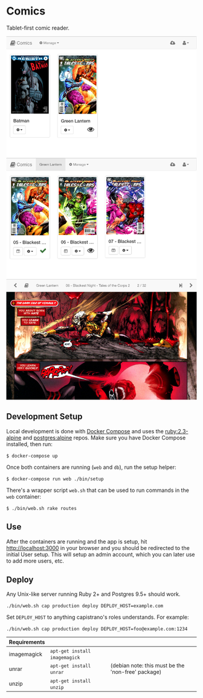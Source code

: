 # Comics

Tablet-first comic reader.

![Groups](public/screenshots/001.png)
![Group](public/screenshots/002.png)
![Page](public/screenshots/003.png)

## Development Setup

Local development is done with [Docker Compose](https://docs.docker.com/compose/) and uses the [ruby:2.3-alpine](https://hub.docker.com/r/library/ruby/tags/2.3-alpine/) and [postgres:alpine](https://hub.docker.com/r/library/postgres/tags/alpine/) repos.
Make sure you have Docker Compose installed, then run:

```
$ docker-compose up
```

Once both containers are running (`web` and `db`), run the setup helper:

```
$ docker-compose run web ./bin/setup
```

There's a wrapper script `web.sh` that can be used to run commands in the `web` container:

```
$ ./bin/web.sh rake routes
```

## Use

After the containers are running and the app is setup, hit [http://localhost:3000](http://localhost:3000) in your browser and you should be redirected to the initial User setup.
This will setup an admin account, which you can later use to add more users, etc.

## Deploy

Any Unix-like server running Ruby 2+ and Postgres 9.5+ should work.

```
./bin/web.sh cap production deploy DEPLOY_HOST=example.com
```

Set `DEPLOY_HOST` to anything capistrano's roles understands.  For example:

```
./bin/web.sh cap production deploy DEPLOY_HOST=foo@example.com:1234
```

| Requirements | | |
| ------------ |-|-|
| imagemagick | `apt-get install imagemagick` | |
| unrar | `apt-get install unrar` | (debian note: this must be the 'non-free' package) |
| unzip | `apt-get install unzip` | |
